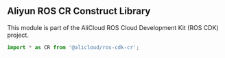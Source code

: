 ## Aliyun ROS CR Construct Library

This module is part of the AliCloud ROS Cloud Development Kit (ROS CDK) project.

```ts
import * as CR from '@alicloud/ros-cdk-cr';
```